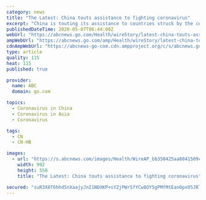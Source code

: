 ```yaml
---
category: news
title: "The Latest: China touts assistance to fighting coronavirus"
excerpt: "China is touting its assistance to countries struck by the coronavirus, saying it has provided direct government aid to 150 nations, including millions of testing kits"
publishedDateTime: 2020-05-07T06:44:00Z
webUrl: "https://abcnews.go.com/Health/wireStory/latest-china-touts-assistance-fighting-coronavirus-70549616"
ampWebUrl: "https://abcnews.go.com/amp/Health/wireStory/latest-china-touts-assistance-fighting-coronavirus-70549616"
cdnAmpWebUrl: "https://abcnews-go-com.cdn.ampproject.org/c/s/abcnews.go.com/amp/Health/wireStory/latest-china-touts-assistance-fighting-coronavirus-70549616"
type: article
quality: 115
heat: 115
published: true

provider:
  name: ABC
  domain: go.com

topics:
  - Coronavirus in China
  - Coronavirus in Asia
  - Coronavirus

tags:
  - CN
  - CN-HB

images:
  - url: "https://s.abcnews.com/images/Health/WireAP_bb350425aa8841509c5ee1dd845d08fc_16x9_992.jpg"
    width: 992
    height: 558
    title: "The Latest: China touts assistance to fighting coronavirus"

secured: "suR3X8T6hhd5nXaajyJnI1NDXKP+sYZjPWrSfYCw8OY5gPMfMtEanOpx05JRljeC+XJS2SEL5kx0oqXMZgaCXSYqlASfola7d2116gafksmzKNKm4DlSpPoDY4aFMu6DQnmxunFs5XvgQUckHBmAz/YvicjIxYbnX42UPIospbw45Emv/NqN/ZgcL6vW5BJmWRszOScMA6TMzWI7hMrkvNRMXSDbqKvNW/Fl9fZBkN++HT7w+AWgtPSAuiwEwai+AdMzoUJaxWzCyKeSMZNqOnDHkRDb/iDJw5WPeZGPqb0oOJjzDr1i0Lnpz9hluVMdCsU0T1YvfEf9OR+c4hbjz8t5COstx2tB+N5i00gIpS6pZAac4UgfOb1IMlN+k3bCwgnpcfUPpKD2+BGtkYwE+UHkLI6oWh2+JA7mK4KejjWUCSdOgsT1RVLyIZzEILhcXIkGfAeOt4R+mVG/T3YTkIp1JFz4lPqdDUpk9gVVmNA=;1CpW8LoZYB7OMjecscWiZQ=="
---
```


